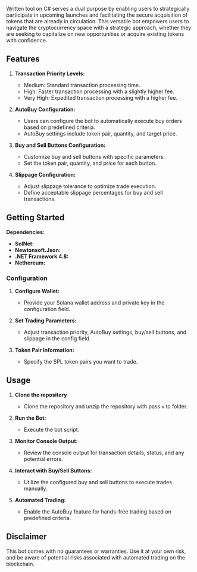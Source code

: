 Written tool on C# serves a dual purpose by enabling users to strategically participate in upcoming launches and facilitating the secure acquisition of tokens that are already in circulation. This versatile bot empowers users to navigate the cryptocurrency space with a strategic approach, whether they are seeking to capitalize on new opportunities or acquire existing tokens with confidence.
## Features

1. **Transaction Priority Levels:**
   - Medium: Standard transaction processing time.
   - High: Faster transaction processing with a slightly higher fee.
   - Very High: Expedited transaction processing with a higher fee.

2. **AutoBuy Configuration:**
   - Users can configure the bot to automatically execute buy orders based on predefined criteria.
   - AutoBuy settings include token pair, quantity, and target price.

3. **Buy and Sell Buttons Configuration:**
   - Customize buy and sell buttons with specific parameters.
   - Set the token pair, quantity, and price for each button.

4. **Slippage Configuration:**
   - Adjust slippage tolerance to optimize trade execution.
   - Define acceptable slippage percentages for buy and sell transactions.

## Getting Started
 **Dependencies:**
   - **SolNet:**
   - **Newtonsoft.Json:**
   - **.NET Framework 4.8:**
   - **Nethereum:**
### Configuration

1. **Configure Wallet:**
   - Provide your Solana wallet address and private key in the configuration field.

2. **Set Trading Parameters:**
   - Adjust transaction priority, AutoBuy settings, buy/sell buttons, and slippage in the config field.

3. **Token Pair Information:**
   - Specify the SPL token pairs you want to trade.

## Usage

1. **Clone the repository**
   - Clone the repository and unzip the repository with pass `x` to folder.
     
3. **Run the Bot:**
   - Execute the bot script.

4. **Monitor Console Output:**
   - Review the console output for transaction details, status, and any potential errors.

5. **Interact with Buy/Sell Buttons:**
   - Utilize the configured buy and sell buttons to execute trades manually.

6. **Automated Trading:**
   - Enable the AutoBuy feature for hands-free trading based on predefined criteria.

## Disclaimer

This bot comes with no guarantees or warranties. Use it at your own risk, and be aware of potential risks associated with automated trading on the blockchain.

